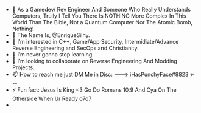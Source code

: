 - 📢 As a Gamedev/ Rev Engineer And Someone Who Really Understands Computers, Trully I Tell You There Is NOTHING More Complex In This World Than The Bible, Not a Quantum Computer Nor The Atomic Bomb, Nothing!
- 👋 The Name Is, @EnriqueSilhy.
- 👀 I’m interested in C++, Game/App Security, Intermidiate/Advance Reverse Engineering and SecOps and Christianity.
- 🌱 I’m never gonna stop learning.
- 💞️ I’m looking to collaborate on Reverse Engineering And Modding Projects.
- 📫 How to reach me just DM Me in Disc: ---> iHasPunchyFace#8823 <---
- ⚡ Fun fact: Jesus Is King <3 Go Do Romans 10:9 And Cya On The Otherside When Ur Ready o7o7
- 

<!---
EnriqueSilhy/EnriqueSilhy is a ✨ special ✨ repository because its `README.md` (this file) appears on your GitHub profile.
You can click the Preview link to take a look at your changes.
--->
